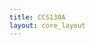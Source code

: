```yaml
---
title: CCS130A
layout: core_layout
---
```


<script>
var width = 161686;
var height = 3922;
var maxNativeZoom = 18;
var corePath = 'ccs130a';

var initialData = {};

var coreData = {'savePermission': true, 'saveURL': '/test', 'ppm':
    468, 'popoutUrl': "CCS130A_blank_core.html", 'assetName': "CCS130A", 'hasLatewood': true,
    'initialData': initialData };

</script>
